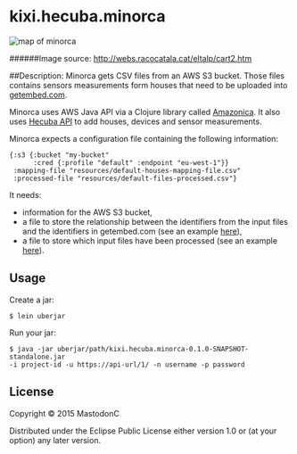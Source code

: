 # kixi.hecuba.minorca
![map of minorca](http://webs.racocatala.cat/eltalp/cart2.Armstrong1752.jpg)

######Image source: http://webs.racocatala.cat/eltalp/cart2.htm

##Description:
Minorca gets CSV files from an AWS S3 bucket. Those files contains sensors measurements form houses that need to be uploaded into [getembed.com](http://www.getembed.com/).

Minorca uses AWS Java API via a Clojure library called [Amazonica](https://github.com/mcohen01/amazonica). It also uses [Hecuba API](https://github.com/MastodonC/kixi.hecuba/blob/master/doc/api.md) to add houses, devices and sensor measurements.

Minorca expects a configuration file containing the following information:
```
{:s3 {:bucket "my-bucket"
      :cred {:profile "default" :endpoint "eu-west-1"}}
 :mapping-file "resources/default-houses-mapping-file.csv"
 :processed-file "resources/default-files-processed.csv"}
```
It needs:
* information for the AWS S3 bucket,
* a file to store the relationship between the identifiers from the input files and the identifiers in getembed.com (see an example [here](https://github.com/MastodonC/kixi.hecuba.minorca/blob/master/resources/default-houses-mapping.csv)),
* a file to store which input files have been processed (see an example [here](https://github.com/MastodonC/kixi.hecuba.minorca/blob/master/resources/default-files-processed.csv)).


## Usage
Create a jar:

`$ lein uberjar`

Run your jar:
```
$ java -jar uberjar/path/kixi.hecuba.minorca-0.1.0-SNAPSHOT-standalone.jar
-i project-id -u https://api-url/1/ -n username -p password
```

## License

Copyright © 2015 MastodonC

Distributed under the Eclipse Public License either version 1.0 or (at
your option) any later version.
